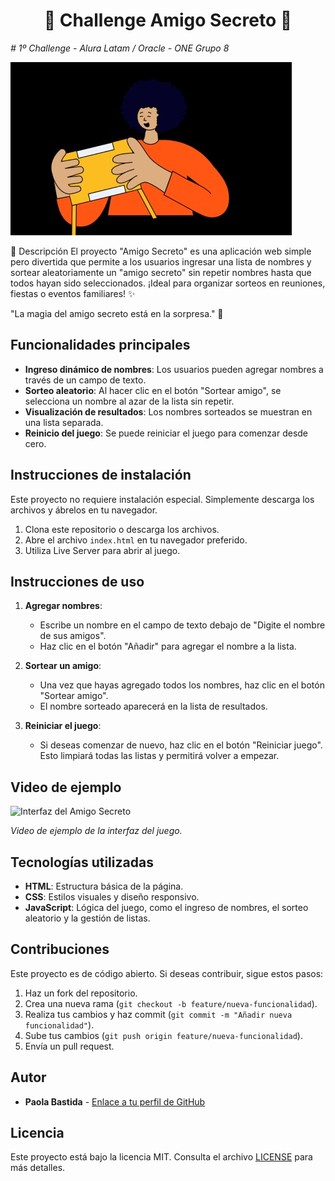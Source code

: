 <h1 align="center"> 🎁 Challenge Amigo Secreto 🎉 </h1>
<em> # 1º Challenge - Alura Latam / Oracle - ONE Grupo 8</em>


![Carátula del Amigo Secreto](assets/amigoSecreto.jpg)

📖 Descripción
El proyecto "Amigo Secreto" es una aplicación web simple pero divertida que permite a los usuarios ingresar una lista de nombres y sortear aleatoriamente un "amigo secreto" sin repetir nombres hasta que todos hayan sido seleccionados. ¡Ideal para organizar sorteos en reuniones, fiestas o eventos familiares! ✨

"La magia del amigo secreto está en la sorpresa." 🎲 

## Funcionalidades principales

- **Ingreso dinámico de nombres**: Los usuarios pueden agregar nombres a través de un campo de texto.
- **Sorteo aleatorio**: Al hacer clic en el botón "Sortear amigo", se selecciona un nombre al azar de la lista sin repetir.
- **Visualización de resultados**: Los nombres sorteados se muestran en una lista separada.
- **Reinicio del juego**: Se puede reiniciar el juego para comenzar desde cero.

## Instrucciones de instalación

Este proyecto no requiere instalación especial. Simplemente descarga los archivos y ábrelos en tu navegador.

1. Clona este repositorio o descarga los archivos.
2. Abre el archivo `index.html` en tu navegador preferido.
3. Utiliza Live Server para abrir al juego.

## Instrucciones de uso

1. **Agregar nombres**:
   - Escribe un nombre en el campo de texto debajo de "Digite el nombre de sus amigos".
   - Haz clic en el botón "Añadir" para agregar el nombre a la lista.

2. **Sortear un amigo**:
   - Una vez que hayas agregado todos los nombres, haz clic en el botón "Sortear amigo".
   - El nombre sorteado aparecerá en la lista de resultados.

3. **Reiniciar el juego**:
   - Si deseas comenzar de nuevo, haz clic en el botón "Reiniciar juego". Esto limpiará todas las listas y permitirá volver a empezar.

## Video de ejemplo

![Interfaz del Amigo Secreto](assets/AnimaciónAmigoSecreto.gif)

*Video de ejemplo de la interfaz del juego.*

## Tecnologías utilizadas

- **HTML**: Estructura básica de la página.
- **CSS**: Estilos visuales y diseño responsivo.
- **JavaScript**: Lógica del juego, como el ingreso de nombres, el sorteo aleatorio y la gestión de listas.

## Contribuciones

Este proyecto es de código abierto. Si deseas contribuir, sigue estos pasos:

1. Haz un fork del repositorio.
2. Crea una nueva rama (`git checkout -b feature/nueva-funcionalidad`).
3. Realiza tus cambios y haz commit (`git commit -m "Añadir nueva funcionalidad"`).
4. Sube tus cambios (`git push origin feature/nueva-funcionalidad`).
5. Envía un pull request.

## Autor

- **Paola Bastida** - [Enlace a tu perfil de GitHub](https://github.com/PaoBasQA/challenge-amigo-secreto_esp-main)
## Licencia

Este proyecto está bajo la licencia MIT. Consulta el archivo [LICENSE](LICENSE) para más detalles.
